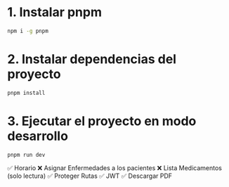 # 1. Instalar pnpm

```bash
npm i -g pnpm
```

# 2. Instalar dependencias del proyecto

```bash
pnpm install
```

# 3. Ejecutar el proyecto en modo desarrollo

```bash
pnpm run dev
```

✅ Horario
❌ Asignar Enfermedades a los pacientes
❌ Lista Medicamentos (solo lectura)
✅ Proteger Rutas
✅ JWT
✅ Descargar PDF
